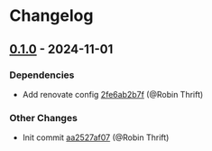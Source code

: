 # Changelog

## [0.1.0](https://github.com/RobinThrift/toolfetcher/releases/tag/v0.1.0) - 2024-11-01

### <!-- 4 -->Dependencies

- Add renovate config [2fe6ab2b7f](https://github.com/RobinThrift/toolfetcher/commit/2fe6ab2b7fc25d08f02244a60c4edf426270e58f) (@Robin Thrift)

### <!-- 6 -->Other Changes

- Init commit [aa2527af07](https://github.com/RobinThrift/toolfetcher/commit/aa2527af0762774278007ab46f4771c10195f983) (@Robin Thrift)



